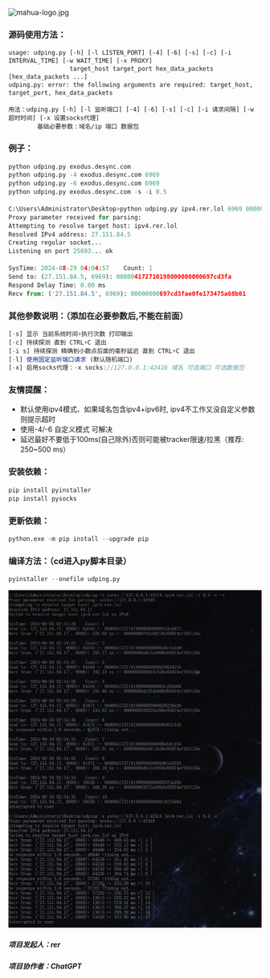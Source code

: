 ![mahua-logo.jpg](https://github.com/game-turn-over-skill-group/udping/blob/main/img/双叶杏子慵懒躺着人生只要躺着就很幸福了随意剪裁1-360缩放72%25今天也是元气满满的一天安逸的很累了.ico)

### 源码使用方法：
```
usage: udping.py [-h] [-l LISTEN_PORT] [-4] [-6] [-s] [-c] [-i INTERVAL_TIME] [-w WAIT_TIME] [-x PROXY]
                 target_host target_port hex_data_packets [hex_data_packets ...]
udping.py: error: the following arguments are required: target_host, target_port, hex_data_packets

用法：udping.py [-h] [-l 监听端口] [-4] [-6] [-s] [-c] [-i 请求间隔] [-w 超时时间] [-x 设置socks代理]
		基础必要参数：域名/ip 端口 数据包
```

### 例子：
```python
python udping.py exodus.desync.com
python udping.py -4 exodus.desync.com 6969
python udping.py -6 exodus.desync.com 6969
python udping.py exodus.desync.com -s -i 0.5

C:\Users\Administrator\Desktop>python udping.py ipv4.rer.lol 6969 000004172710198000000000697CD3FA -s
Proxy parameter received for parsing:
Attempting to resolve target host: ipv4.rer.lol
Resolved IPv4 address: 27.151.84.5
Creating regular socket...
Listening on port 25693... ok

SysTime: 2024-08-29 04:04:57    Count: 1
Send to: (27.151.84.5, 6969): 000004172710198000000000697cd3fa
Respond Delay Time: 0.00 ms
Recv from: ('27.151.84.5', 6969): 00000000697cd3fae0fe173475a68b01
```

### 其他参数说明：（添加在必要参数后,不能在前面）
```javascript
[-s] 显示 当前系统时间+执行次数 打印输出
[-c] 持续探测 直到 CTRL+C 退出
[-i s] 持续探测 精确到小数点后面的毫秒延迟 直到 CTRL+C 退出
[-l] 使用固定监听端口请求 (默认随机端口)
[-x] 启用socks代理：-x socks://127.0.0.1:42416 域名 可选端口 可选数据包
```


### 友情提醒：
* 默认使用ipv4模式、如果域名包含ipv4+ipv6时, ipv4不工作又没自定义参数 则提示超时
* 使用-4/-6 自定义模式 可解决
* 延迟最好不要低于100ms(自己除外)否则可能被tracker限速/拉黑（推荐: 250~500 ms）


### 安装依赖：
```python
pip install pyinstaller
pip install pysocks
```

### 更新依赖：
```python
python.exe -m pip install --upgrade pip
```

### 编译方法：（cd进入py脚本目录）
```python
pyinstaller --onefile udping.py
```

![udping-test.jpg](https://raw.githubusercontent.com/game-turn-over-skill-group/udping/main/img/udping-test%3DQQ%E6%88%AA%E5%9B%BE20240830023613.jpg)

##### 项目发起人：rer
##### 项目协作者：ChatGPT

